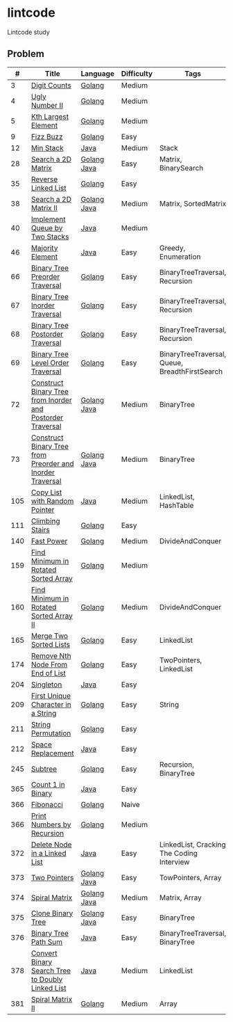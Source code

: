 # lintcode
Lintcode study

## Problem
|#|Title|Language|Difficulty|Tags|
|-|-----|--------|----------|----|
|3|[Digit Counts](http://www.lintcode.com/en/problem/digit-counts/)|[Golang](https://github.com/ZacharyChang/lintcode/tree/master/problem/003.digit-counts)|Medium|
|4|[Ugly Number II](http://www.lintcode.com/en/problem/ugly-number-ii/)|[Golang](https://github.com/ZacharyChang/lintcode/tree/master/problem/004.ugly-number-ii)|Medium|
|5|[Kth Largest Element](http://www.lintcode.com/en/problem/kth-largest-element/)|[Golang](https://github.com/ZacharyChang/lintcode/tree/master/problem/005.kth-largest-element)|Medium|
|9|[Fizz Buzz](http://www.lintcode.com/en/problem/fizz-buzz/)|[Golang](https://github.com/ZacharyChang/lintcode/tree/master/problem/009.fizz-buzz)|Easy|
|12|[Min Stack](http://www.lintcode.com/en/problem/min-stack/)|[Java](https://github.com/ZacharyChang/lintcode/tree/master/problem/012.min-stack)|Medium|Stack
|28|[Search a 2D Matrix](http://www.lintcode.com/en/problem/search-a-2d-matrix/)|[Golang](https://github.com/ZacharyChang/lintcode/tree/master/problem/028.search-a-2d-matrix/solution.go) [Java](https://github.com/ZacharyChang/lintcode/tree/master/problem/028.search-a-2d-matrix/Solution.java)|Easy|Matrix, BinarySearch
|35|[Reverse Linked List](http://www.lintcode.com/en/problem/reverse-linked-list/)|[Golang](https://github.com/ZacharyChang/lintcode/tree/master/problem/035.reverse-linked-list)|Easy|
|38|[Search a 2D Matrix II](https://www.lintcode.com/en/problem/search-a-2d-matrix-ii/)|[Golang](https://github.com/ZacharyChang/lintcode/tree/master/problem/038.search-a-2d-matrix-ii/solution.go) [Java](https://github.com/ZacharyChang/lintcode/tree/master/problem/038.search-a-2d-matrix-ii/Solution.java)|Medium|Matrix, SortedMatrix|
|40|[Implement Queue by Two Stacks](https://www.lintcode.com/en/problem/implement-queue-by-two-stacks/)|[Java](https://github.com/ZacharyChang/lintcode/tree/master/problem/040.implement-queue-by-two-stacks)|Medium|
|46|[Majority Element](https://www.lintcode.com/en/problem/majority-element/)|[Java](https://github.com/ZacharyChang/lintcode/tree/master/problem/046.majority-element)|Easy|Greedy, Enumeration|
|66|[Binary Tree Preorder Traversal](https://www.lintcode.com/en/problem/binary-tree-preorder-traversal/)|[Golang](https://github.com/ZacharyChang/lintcode/tree/master/problem/066.binary-tree-preorder-traversal)|Easy|BinaryTreeTraversal, Recursion|
|67|[Binary Tree Inorder Traversal](https://www.lintcode.com/en/problem/binary-tree-inorder-traversal/)|[Golang](https://github.com/ZacharyChang/lintcode/tree/master/problem/067.binary-tree-inorder-traversal)|Easy|BinaryTreeTraversal, Recursion|
|68|[Binary Tree Postorder Traversal](https://www.lintcode.com/en/problem/binary-tree-postorder-traversal/)|[Golang](https://github.com/ZacharyChang/lintcode/tree/master/problem/068.binary-tree-postorder-traversal)|Easy|BinaryTreeTraversal, Recursion|
|69|[Binary Tree Level Order Traversal](https://www.lintcode.com/en/problem/binary-tree-level-order-traversal/)|[Golang](https://github.com/ZacharyChang/lintcode/tree/master/problem/069.binary-tree-level-order-traversal)|Easy|BinaryTreeTraversal, Queue, BreadthFirstSearch|
|72|[Construct Binary Tree from Inorder and Postorder Traversal](https://www.lintcode.com/en/problem/construct-binary-tree-from-inorder-and-postorder-traversal/)|[Golang](https://github.com/ZacharyChang/lintcode/tree/master/problem/072.construct-binary-tree-from-inorder-and-postorder-traversal/solution.go) [Java](https://github.com/ZacharyChang/lintcode/tree/master/problem/072.construct-binary-tree-from-inorder-and-postorder-traversal/Solution.java)|Medium|BinaryTree|
|73|[Construct Binary Tree from Preorder and Inorder Traversal](https://www.lintcode.com/en/problem/construct-binary-tree-from-preorder-and-inorder-traversa/)|[Golang](https://github.com/ZacharyChang/lintcode/tree/master/problem/073.construct-binary-tree-from-preorder-and-inorder-traversal/solution.go) [Java](https://github.com/ZacharyChang/lintcode/tree/master/problem/073.construct-binary-tree-from-preorder-and-inorder-traversal/Solution.java)|Medium|BinaryTree|
|105|[Copy List with Random Pointer](http://www.lintcode.com/en/problem/copy-list-with-random-pointer/)|[Java](https://github.com/ZacharyChang/lintcode/tree/master/problem/105.copy-list-with-random-pointer)|Medium|LinkedList, HashTable
|111|[Climbing Stairs](http://www.lintcode.com/en/problem/climbing-stairs/)|[Golang](https://github.com/ZacharyChang/lintcode/tree/master/problem/111.climbing-stairs)|Easy|
|140|[Fast Power](http://www.lintcode.com/en/problem/fast-power/)|[Golang](https://github.com/ZacharyChang/lintcode/tree/master/problem/140.fast-power)|Medium|DivideAndConquer|
|159|[Find Minimum in Rotated Sorted Array](https://www.lintcode.com/en/problem/find-minimum-in-rotated-sorted-array/)|[Golang](https://github.com/ZacharyChang/lintcode/tree/master/problem/159.find-minimum-in-rotated-sorted-array)|Medium|
|160|[Find Minimum in Rotated Sorted Array II](https://www.lintcode.com/en/problem/find-minimum-in-rotated-sorted-array-ii/)|[Golang](https://github.com/ZacharyChang/lintcode/tree/master/problem/160.find-minimum-in-rotated-sorted-array-ii)|Medium|DivideAndConquer|
|165|[Merge Two Sorted Lists](https://www.lintcode.com/en/problem/merge-two-sorted-lists/)|[Golang](https://github.com/ZacharyChang/lintcode/tree/master/problem/165.merge-two-sorted-lists)|Easy|LinkedList|
|174|[Remove Nth Node From End of List](https://www.lintcode.com/en/problem/remove-nth-node-from-end-of-list/)|[Golang](https://github.com/ZacharyChang/lintcode/tree/master/problem/174.remove-nth-node-from-end-of-list)|Easy|TwoPointers, LinkedList|
|204|[Singleton](http://www.lintcode.com/en/problem/singleton/)|[Java](https://github.com/ZacharyChang/lintcode/tree/master/problem/204.singleton)|Easy|
|209|[First Unique Character in a String](http://www.lintcode.com/en/problem/first-unique-character-in-a-string/)|[Golang](https://github.com/ZacharyChang/lintcode/tree/master/problem/209.first-unique-character-in-a-string)|Easy|String|
|211|[String Permutation](http://www.lintcode.com/en/problem/string-permutation/)|[Golang](https://github.com/ZacharyChang/lintcode/tree/master/problem/211.string-permutation)|Easy|
|212|[Space Replacement](http://www.lintcode.com/en/problem/space-replacement/)|[Java](https://github.com/ZacharyChang/lintcode/tree/master/problem/212.space-replacement)|Easy|
|245|[Subtree](http://www.lintcode.com/en/problem/subtree/)|[Golang](https://github.com/ZacharyChang/lintcode/tree/master/problem/245.subtree)|Easy|Recursion, BinaryTree
|365|[Count 1 in Binary](http://www.lintcode.com/en/problem/count-1-in-binary/)|[Java](https://github.com/ZacharyChang/lintcode/tree/master/problem/365.count-one-in-binary)|Easy|
|366|[Fibonacci](http://www.lintcode.com/en/problem/fibonacci/)|[Golang](https://github.com/ZacharyChang/lintcode/tree/master/problem/366.fibonacci)|Naive|
|366|[Print Numbers by Recursion](http://www.lintcode.com/en/problem/print-numbers-by-recursion/)|[Golang](https://github.com/ZacharyChang/lintcode/tree/master/problem/371.print-numbers-by-recursion)|Medium|
|372|[Delete Node in a Linked List](http://www.lintcode.com/en/problem/delete-node-in-a-linked-list/)|[Java](https://github.com/ZacharyChang/lintcode/tree/master/problem/372.delete-node-in-a-linked-list/Solution.java)|Easy|LinkedList, Cracking The Coding Interview|
|373|[Two Pointers](http://www.lintcode.com/en/problem/partition-array-by-odd-and-even/)|[Golang](https://github.com/ZacharyChang/lintcode/tree/master/problem/373.partition-array-by-odd-and-even/solution.go) [Java](https://github.com/ZacharyChang/lintcode/tree/master/problem/373.partition-array-by-odd-and-even/Solution.java)|Easy|TowPointers, Array|
|374|[Spiral Matrix](http://www.lintcode.com/en/problem/spiral-matrix/)|[Golang](https://github.com/ZacharyChang/lintcode/tree/master/problem/374.spiral-matrix/solution.go) [Java](https://github.com/ZacharyChang/lintcode/tree/master/problem/374.spiral-matrix/Solution.java)|Medium|Matrix, Array|
|375|[Clone Binary Tree](http://www.lintcode.com/en/problem/clone-binary-tree/)|[Golang](https://github.com/ZacharyChang/lintcode/tree/master/problem/375.clone-binary-tree/solution.go) [Java](https://github.com/ZacharyChang/lintcode/tree/master/problem/375.clone-binary-tree/Solution.java)|Easy|BinaryTree|
|376|[Binary Tree Path Sum](http://www.lintcode.com/en/problem/binary-tree-path-sum/)|[Java](https://github.com/ZacharyChang/lintcode/tree/master/problem/376.binary-tree-path-sum/Solution.java)|Easy|BinaryTreeTraversal, BinaryTree|
|378|[Convert Binary Search Tree to Doubly Linked List](http://www.lintcode.com/en/problem/convert-binary-search-tree-to-doubly-linked-list/)|[Java](https://github.com/ZacharyChang/lintcode/tree/master/problem/378.convert-binary-search-tree-to-doubly-linked-list)|Medium|LinkedList|
|381|[Spiral Matrix II](http://www.lintcode.com/en/problem/spiral-matrix-ii/)|[Golang](https://github.com/ZacharyChang/lintcode/tree/master/problem/381.spiral-matrix-ii)|Medium|Array|